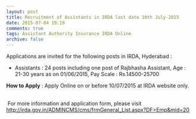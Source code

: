 ```yaml
---
layout: post
title: Recruitment of Assistants in IRDA last date 10th July-2015
date: 2015-07-04 19:19
comments: true
tags: Assistant Authority Insurance IRDA Online
archive: false
---
```


Applications are invited for the following posts in IRDA, Hyderabad :


- Assistants : 24 posts including one post of Rajbhasha Assistant, Age : 21-30 years as on 01/06/2015, Pay Scale : Rs.14500-25700 


**How to Apply** : Apply Online on or before 10/07/2015 at IRDA website only.   

 For more information and application form, please visit <http://irda.gov.in/ADMINCMS/cms/frmGeneral_List.aspx?DF=Emp&mid=20>  


